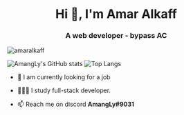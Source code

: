 <h1 align="center">Hi 👋, I'm Amar Alkaff</h1>
<h3 align="center">A web developer - bypass AC</h3>

<p align="left"> <img src="https://komarev.com/ghpvc/?username=amaralkaff&label=Profile%20views&color=0e75b6&style=flat" alt="amaralkaff" /> </p>

![AmangLy's GitHub stats](https://github-readme-stats.vercel.app/api?username=amaralkaff&include_all_commits=true_icons=true&theme=transparent) ![Top Langs](https://github-readme-stats.vercel.app/api/top-langs/?username=amaralkaff\&layout=compact&theme=transparent)

- 🔭 I am currently looking for a job  

- 👨🏻‍💻 I study full-stack developer.

- 📫 Reach me on discord **AmangLy#9031**

